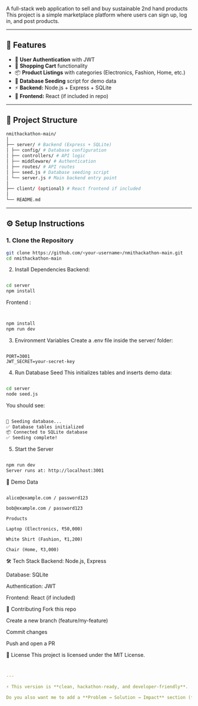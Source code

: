 

A full-stack web application to sell and buy sustainable 2nd hand products  
This project is a simple marketplace platform where users can sign up, log in, and post products.  

---

## 🚀 Features
- 👤 **User Authentication** with JWT
- 🛒 **Shopping Cart** functionality
- 📦 **Product Listings** with categories (Electronics, Fashion, Home, etc.)
- 🌱 **Database Seeding** script for demo data
- ⚡ **Backend:** Node.js + Express + SQLite
- 🎨 **Frontend:** React (if included in repo)

---

## 📂 Project Structure
```bash
nmithackathon-main/
│
├── server/ # Backend (Express + SQLite)
│ ├── config/ # Database configuration
│ ├── controllers/ # API logic
│ ├── middleware/ # Authentication
│ ├── routes/ # API routes
│ ├── seed.js # Database seeding script
│ └── server.js # Main backend entry point
│
├── client/ (optional) # React frontend if included
│
└── README.md
```


---

## ⚙️ Setup Instructions

### 1. Clone the Repository
```bash
git clone https://github.com/<your-username>/nmithackathon-main.git
cd nmithackathon-main
```
2. Install Dependencies
Backend:

```bash

cd server
npm install
```
Frontend :

```bash


npm install
npm run dev
```
3. Environment Variables
Create a .env file inside the server/ folder:

```env

PORT=3001
JWT_SECRET=your-secret-key
```
4. Run Database Seed
This initializes tables and inserts demo data:

```bash

cd server
node seed.js
```
You should see:

```css

🌱 Seeding database...
✅ Database tables initialized
📦 Connected to SQLite database
✅ Seeding complete!
```
5. Start the Server
```bash

npm run dev
Server runs at: http://localhost:3001
```

🌱 Demo Data
```Users

alice@example.com / password123

bob@example.com / password123

Products

Laptop (Electronics, ₹50,000)

White Shirt (Fashion, ₹1,200)

Chair (Home, ₹3,000)
```

🛠️ Tech Stack
Backend: Node.js, Express

Database: SQLite

Authentication: JWT

Frontend: React (if included)

🤝 Contributing
Fork this repo

Create a new branch (feature/my-feature)

Commit changes

Push and open a PR

📜 License
This project is licensed under the MIT License.

```yaml


---

⚡ This version is **clean, hackathon-ready, and developer-friendly**.  

Do you also want me to add a **Problem → Solution → Impact** section (for judges/pitch deck style), or should I keep it strictly technical?



```




